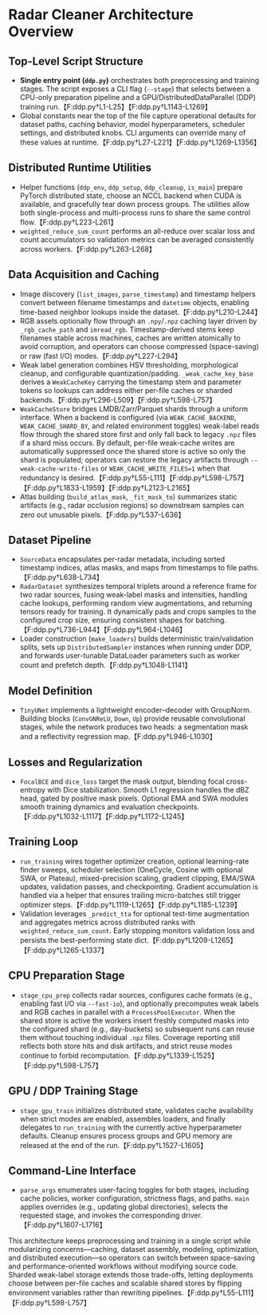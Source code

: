 # Radar Cleaner Architecture Overview

## Top-Level Script Structure
- **Single entry point (`ddp.py`)** orchestrates both preprocessing and training stages. The script exposes a CLI flag (`--stage`) that selects between a CPU-only preparation pipeline and a GPU/DistributedDataParallel (DDP) training run.【F:ddp.py†L1-L25】【F:ddp.py†L1143-L1269】
- Global constants near the top of the file capture operational defaults for dataset paths, caching behavior, model hyperparameters, scheduler settings, and distributed knobs. CLI arguments can override many of these values at runtime.【F:ddp.py†L27-L221】【F:ddp.py†L1269-L1356】

## Distributed Runtime Utilities
- Helper functions (`ddp_env`, `ddp_setup`, `ddp_cleanup`, `is_main`) prepare PyTorch distributed state, choose an NCCL backend when CUDA is available, and gracefully tear down process groups. The utilities allow both single-process and multi-process runs to share the same control flow.【F:ddp.py†L223-L261】
- `weighted_reduce_sum_count` performs an all-reduce over scalar loss and count accumulators so validation metrics can be averaged consistently across workers.【F:ddp.py†L263-L268】

## Data Acquisition and Caching
- Image discovery (`list_images`, `parse_timestamp`) and timestamp helpers convert between filename timestamps and `datetime` objects, enabling time-based neighbor lookups inside the dataset.【F:ddp.py†L210-L244】
- RGB assets optionally flow through an `.npy`/`.npz` caching layer driven by `_rgb_cache_path` and `imread_rgb`. Timestamp-derived stems keep filenames stable across machines, caches are written atomically to avoid corruption, and operators can choose compressed (space-saving) or raw (fast I/O) modes.【F:ddp.py†L227-L294】
- Weak label generation combines HSV thresholding, morphological cleanup, and configurable quantization/padding. `_weak_cache_key_base` derives a `WeakCacheKey` carrying the timestamp stem and parameter tokens so lookups can address either per-file caches or sharded backends.【F:ddp.py†L296-L509】【F:ddp.py†L598-L757】
- `WeakCacheStore` bridges LMDB/Zarr/Parquet shards through a uniform interface. When a backend is configured (via `WEAK_CACHE_BACKEND`, `WEAK_CACHE_SHARD_BY`, and related environment toggles) weak-label reads flow through the shared store first and only fall back to legacy `.npz` files if a shard miss occurs. By default, per-file weak-cache writes are automatically suppressed once the shared store is active so only the shard is populated; operators can restore the legacy artifacts through `--weak-cache-write-files` or `WEAK_CACHE_WRITE_FILES=1` when that redundancy is desired.【F:ddp.py†L55-L111】【F:ddp.py†L598-L757】【F:ddp.py†L1833-L1959】【F:ddp.py†L2123-L2165】
- Atlas building (`build_atlas_mask`, `_fit_mask_to`) summarizes static artifacts (e.g., radar occlusion regions) so downstream samples can zero out unusable pixels.【F:ddp.py†L537-L636】

## Dataset Pipeline
- `SourceData` encapsulates per-radar metadata, including sorted timestamp indices, atlas masks, and maps from timestamps to file paths.【F:ddp.py†L638-L734】
- `RadarDataset` synthesizes temporal triplets around a reference frame for two radar sources, fusing weak-label masks and intensities, handling cache lookups, performing random view augmentations, and returning tensors ready for training. It dynamically pads and crops samples to the configured crop size, ensuring consistent shapes for batching.【F:ddp.py†L736-L944】【F:ddp.py†L964-L1046】
- Loader construction (`make_loaders`) builds deterministic train/validation splits, sets up `DistributedSampler` instances when running under DDP, and forwards user-tunable DataLoader parameters such as worker count and prefetch depth.【F:ddp.py†L1048-L1141】

## Model Definition
- `TinyUNet` implements a lightweight encoder–decoder with GroupNorm. Building blocks (`ConvGNReLU`, `Down`, `Up`) provide reusable convolutional stages, while the network produces two heads: a segmentation mask and a reflectivity regression map.【F:ddp.py†L946-L1030】

## Losses and Regularization
- `FocalBCE` and `dice_loss` target the mask output, blending focal cross-entropy with Dice stabilization. Smooth L1 regression handles the dBZ head, gated by positive mask pixels. Optional EMA and SWA modules smooth training dynamics and evaluation checkpoints.【F:ddp.py†L1032-L1117】【F:ddp.py†L1172-L1245】

## Training Loop
- `run_training` wires together optimizer creation, optional learning-rate finder sweeps, scheduler selection (OneCycle, Cosine with optional SWA, or Plateau), mixed-precision scaling, gradient clipping, EMA/SWA updates, validation passes, and checkpointing. Gradient accumulation is handled via a helper that ensures trailing micro-batches still trigger optimizer steps.【F:ddp.py†L1119-L1265】【F:ddp.py†L1185-L1239】
- Validation leverages `_predict_tta` for optional test-time augmentation and aggregates metrics across distributed ranks with `weighted_reduce_sum_count`. Early stopping monitors validation loss and persists the best-performing state dict.【F:ddp.py†L1209-L1265】【F:ddp.py†L1265-L1337】

## CPU Preparation Stage
- `stage_cpu_prep` collects radar sources, configures cache formats (e.g., enabling fast I/O via `--fast-io`), and optionally precomputes weak labels and RGB caches in parallel with a `ProcessPoolExecutor`. When the shared store is active the workers insert freshly computed masks into the configured shard (e.g., day-buckets) so subsequent runs can reuse them without touching individual `.npz` files. Coverage reporting still reflects both store hits and disk artifacts, and strict reuse modes continue to forbid recomputation.【F:ddp.py†L1339-L1525】【F:ddp.py†L598-L757】

## GPU / DDP Training Stage
- `stage_gpu_train` initializes distributed state, validates cache availability when strict modes are enabled, assembles loaders, and finally delegates to `run_training` with the currently active hyperparameter defaults. Cleanup ensures process groups and GPU memory are released at the end of the run.【F:ddp.py†L1527-L1605】

## Command-Line Interface
- `parse_args` enumerates user-facing toggles for both stages, including cache policies, worker configuration, strictness flags, and paths. `main` applies overrides (e.g., updating global directories), selects the requested stage, and invokes the corresponding driver.【F:ddp.py†L1607-L1716】

This architecture keeps preprocessing and training in a single script while modularizing concerns—caching, dataset assembly, modeling, optimization, and distributed execution—so operators can switch between space-saving and performance-oriented workflows without modifying source code. Sharded weak-label storage extends those trade-offs, letting deployments choose between per-file caches and scalable shared stores by flipping environment variables rather than rewriting pipelines.【F:ddp.py†L55-L111】【F:ddp.py†L598-L757】
